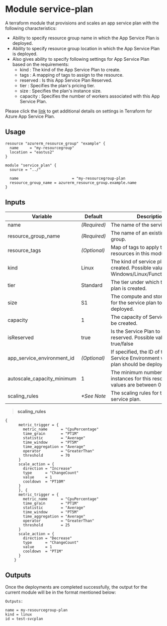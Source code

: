 # Module service-plan

A terraform module that provisions and scales an app service plan with the following characteristics: 

- Ability to specify resource group name in which the App Service Plan is deployed.
- Ability to specify resource group location in which the App Service Plan is deployed.
- Also gives ability to specify following settings for App Service Plan based on the requirements:
  - kind : The kind of the App Service Plan to create.
  - tags : A mapping of tags to assign to the resource.
  - reserved : Is this App Service Plan Reserved.
  - tier : Specifies the plan's pricing tier.
  - size : Specifies the plan's instance size.
  - capacity : Specifies the number of workers associated with this App Service Plan.

Please click the [link](https://www.terraform.io/docs/providers/azurerm/r/app_service_plan.html#capacity) to get additional details on settings in Terraform for Azure App Service Plan.

## Usage

```hcl
resource "azurerm_resource_group" "example" {
  name     = "my-resourcegroup"
  location = "eastus2"
}

module "service_plan" {
  source = "../"

  name                        = "my-resourcegroup-plan
  resource_group_name = azurerm_resource_group.example.name
}
```

## Inputs

| Variable                      | Default                              | Description                          | 
| ----------------------------- | ------------------------------------ | ------------------------------------ |
| name                          | _(Required)_                         | The name of the service plan.        |
| resource_group_name           | _(Required)_                         | The name of an existing resource group. |
| resource_tags                 | _(Optional)_                         | Map of tags to apply to taggable resources in this module. |
| kind                          | Linux                                | The kind of service plan to be created. Possible values are Windows/Linux/FunctionApp/App. |
| tier                          | Standard                             | The tier under which the service plan is created. |
| size                          | S1                                   | The compute and storage needed for the service plan to be deployed. |
| capacity                      | 1                                    | The capacity of Service Plan to be created. |
| isReserved                    | true                                 | Is the Service Plan to be created reserved. Possible values are true/false |
| app_service_environment_id    | _(Optional)_                         | If specified, the ID of the App Service Environment where this plan should be deployed |
| autoscale_capacity_minimum    | 1                                    | The minimum number of instances for this resource. Valid values are between 0 and 1000 |
| scaling_rules                 | _*See Note_                       | The scaling rules for the app service plan. |

> __scaling_rules__
```
{
      metric_trigger = {
        metric_name      = "CpuPercentage"
        time_grain       = "PT1M"
        statistic        = "Average"
        time_window      = "PT5M"
        time_aggregation = "Average"
        operator         = "GreaterThan"
        threshold        = 70
      }
      scale_action = {
        direction = "Increase"
        type      = "ChangeCount"
        value     = 1
        cooldown  = "PT10M"
      }
      }, {
      metric_trigger = {
        metric_name      = "CpuPercentage"
        time_grain       = "PT1M"
        statistic        = "Average"
        time_window      = "PT5M"
        time_aggregation = "Average"
        operator         = "GreaterThan"
        threshold        = 25
      }
      scale_action = {
        direction = "Decrease"
        type      = "ChangeCount"
        value     = 1
        cooldown  = "PT1M"
      }
    }
```

## Outputs

Once the deployments are completed successfully, the output for the current module will be in the format mentioned below:

```
Outputs:

name = my-resourcegroup-plan
kind = linux
id = test-svcplan
```

